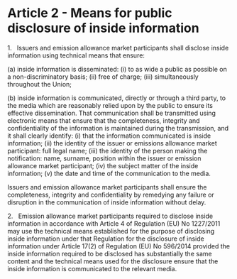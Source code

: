 # Article 2 - Means for public disclosure of inside information


1.   Issuers and emission allowance market participants shall disclose inside information using technical means that ensure:

(a) inside information is disseminated: (i) to as wide a public as possible on a non-discriminatory basis; (ii) free of charge; (iii) simultaneously throughout the Union;

(b) inside information is communicated, directly or through a third party, to the media which are reasonably relied upon by the public to ensure its effective dissemination. That communication shall be transmitted using electronic means that ensure that the completeness, integrity and confidentiality of the information is maintained during the transmission, and it shall clearly identify: (i) that the information communicated is inside information; (ii) the identity of the issuer or emissions allowance market participant: full legal name; (iii) the identity of the person making the notification: name, surname, position within the issuer or emission allowance market participant; (iv) the subject matter of the inside information; (v) the date and time of the communication to the media.

Issuers and emission allowance market participants shall ensure the completeness, integrity and confidentiality by remedying any failure or disruption in the communication of inside information without delay.

2.   Emission allowance market participants required to disclose inside information in accordance with Article 4 of Regulation (EU) No 1227/2011 may use the technical means established for the purpose of disclosing inside information under that Regulation for the disclosure of inside information under Article 17(2) of Regulation (EU) No 596/2014 provided the inside information required to be disclosed has substantially the same content and the technical means used for the disclosure ensure that the inside information is communicated to the relevant media.
